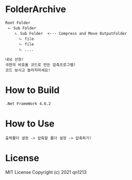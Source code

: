 # FolderArchive
```
Root Folder
 ㄴ Sub Folder
    ㄴ Sub Folder  <--- Compress and Move OutputFolder
      ㄴ file
      ㄴ file
      ㄴ ....
```

```
내뇌 선정!
극한의 비효율 코드로 만든 압축프로그램!
코드 보시고 놀라지마세요!
```

# How to Build
```
.Net FrameWork 4.6.2
```

# How to Use
```
출력폴더 설정 -> 압축할 폴더 설정 -> 압축하기!
```

# License
MIT License
Copyright (c) 2021 qn1213

